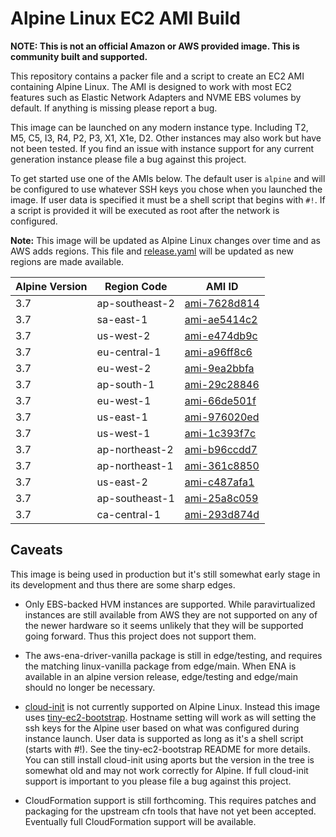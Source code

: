 # Alpine Linux EC2 AMI Build

**NOTE: This is not an official Amazon or AWS provided image. This is community
built and supported.**

This repository contains a packer file and a script to create an EC2 AMI
containing Alpine Linux. The AMI is designed to work with most EC2 features
such as Elastic Network Adapters and NVME EBS volumes by default. If anything
is missing please report a bug.

This image can be launched on any modern instance type. Including T2, M5, C5,
I3, R4, P2, P3, X1, X1e, D2. Other instances may also work but have not been
tested. If you find an issue with instance support for any current generation
instance please file a bug against this project.

To get started use one of the AMIs below. The default user is `alpine` and will
be configured to use whatever SSH keys you chose when you launched the image.
If user data is specified it must be a shell script that begins with `#!`. If a
script is provided it will be executed as root after the network is configured.

**Note:** This image will be updated as Alpine Linux changes over time and as
AWS adds regions. This file and
[release.yaml](https://github.com/mcrute/alpine-ec2-ami/blob/master/release.yaml)
will be updated as new regions are made available.

| Alpine Version | Region Code | AMI ID |
| -------------- | ----------- | ------ |
| 3.7 | ap-southeast-2 | [ami-7628d814](https://ap-southeast-2.console.aws.amazon.com/ec2/home#launchAmi=ami-7628d814) |
| 3.7 | sa-east-1 | [ami-ae5414c2](https://sa-east-1.console.aws.amazon.com/ec2/home#launchAmi=ami-ae5414c2) |
| 3.7 | us-west-2 | [ami-e474db9c](https://us-west-2.console.aws.amazon.com/ec2/home#launchAmi=ami-e474db9c) |
| 3.7 | eu-central-1 | [ami-a96ff8c6](https://eu-central-1.console.aws.amazon.com/ec2/home#launchAmi=ami-a96ff8c6) |
| 3.7 | eu-west-2 | [ami-9ea2bbfa](https://eu-west-2.console.aws.amazon.com/ec2/home#launchAmi=ami-9ea2bbfa) |
| 3.7 | ap-south-1 | [ami-29c28846](https://ap-south-1.console.aws.amazon.com/ec2/home#launchAmi=ami-29c28846) |
| 3.7 | eu-west-1 | [ami-66de501f](https://eu-west-1.console.aws.amazon.com/ec2/home#launchAmi=ami-66de501f) |
| 3.7 | us-east-1 | [ami-976020ed](https://us-east-1.console.aws.amazon.com/ec2/home#launchAmi=ami-976020ed) |
| 3.7 | us-west-1 | [ami-1c393f7c](https://us-west-1.console.aws.amazon.com/ec2/home#launchAmi=ami-1c393f7c) |
| 3.7 | ap-northeast-2 | [ami-b96ccdd7](https://ap-northeast-2.console.aws.amazon.com/ec2/home#launchAmi=ami-b96ccdd7) |
| 3.7 | ap-northeast-1 | [ami-361c8850](https://ap-northeast-1.console.aws.amazon.com/ec2/home#launchAmi=ami-361c8850) |
| 3.7 | us-east-2 | [ami-c487afa1](https://us-east-2.console.aws.amazon.com/ec2/home#launchAmi=ami-c487afa1) |
| 3.7 | ap-southeast-1 | [ami-25a8c059](https://ap-southeast-1.console.aws.amazon.com/ec2/home#launchAmi=ami-25a8c059) |
| 3.7 | ca-central-1 | [ami-293d874d](https://ca-central-1.console.aws.amazon.com/ec2/home#launchAmi=ami-293d874d) |

## Caveats

This image is being used in production but it's still somewhat early stage in
its development and thus there are some sharp edges.

- Only EBS-backed HVM instances are supported. While paravirtualized instances
  are still available from AWS they are not supported on any of the newer
  hardware so it seems unlikely that they will be supported going forward. Thus
  this project does not support them.

- The aws-ena-driver-vanilla package is still in edge/testing, and requires the
  matching linux-vanilla package from edge/main.  When ENA is available in an
  alpine version release, edge/testing and edge/main should no longer be
  necessary.

- [cloud-init](https://cloudinit.readthedocs.io/en/latest/) is not currently
  supported on Alpine Linux. Instead this image uses
  [tiny-ec2-bootstrap](https://github.com/mcrute/tiny-ec2-bootstrap). Hostname
  setting will work as will setting the ssh keys for the Alpine user based on
  what was configured during instance launch. User data is supported as long
  as it's a shell script (starts with #!). See the tiny-ec2-bootstrap README
  for more details. You can still install cloud-init using aports but the
  version in the tree is somewhat old and may not work correctly for Alpine.
  If full cloud-init support is important to you please file a bug against this
  project.

- CloudFormation support is still forthcoming. This requires patches and
  packaging for the upstream cfn tools that have not yet been accepted.
  Eventually full CloudFormation support will be available.
